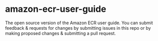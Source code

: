 # amazon-ecr-user-guide
The open source version of the Amazon ECR user guide. You can submit feedback &amp; requests for changes by submitting issues in this repo or by making proposed changes &amp; submitting a pull request.
